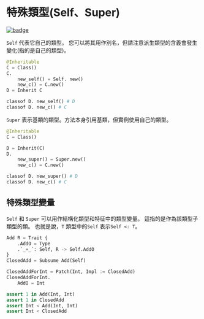 # 特殊類型(Self、Super)

[![badge](https://img.shields.io/endpoint.svg?url=https%3A%2F%2Fgezf7g7pd5.execute-api.ap-northeast-1.amazonaws.com%2Fdefault%2Fsource_up_to_date%3Fowner%3Derg-lang%26repos%3Derg%26ref%3Dmain%26path%3Ddoc/EN/syntax/type/advanced/special.md%26commit_hash%3D06f8edc9e2c0cee34f6396fd7c64ec834ffb5352)](https://gezf7g7pd5.execute-api.ap-northeast-1.amazonaws.com/default/source_up_to_date?owner=erg-lang&repos=erg&ref=main&path=doc/EN/syntax/type/advanced/special.md&commit_hash=06f8edc9e2c0cee34f6396fd7c64ec834ffb5352)

`Self` 代表它自己的類型。 您可以將其用作別名，但請注意派生類型的含義會發生變化(指的是自己的類型)。

```python
@Inheritable
C = Class()
C.
    new_self() = Self. new()
    new_c() = C.new()
D = Inherit C

classof D. new_self() # D
classof D. new_c() # C
```

`Super` 表示基類的類型。方法本身引用基類，但實例使用自己的類型。

```python
@Inheritable
C = Class()

D = Inherit(C)
D.
    new_super() = Super.new()
    new_c() = C.new()

classof D. new_super() # D
classof D. new_c() # C
```

## 特殊類型變量

`Self` 和 `Super` 可以用作結構化類型和特征中的類型變量。 這指的是作為該類型子類型的類。 也就是說，`T` 類型中的`Self` 表示`Self <: T`。

```python
Add R = Trait {
    .AddO = Type
    .`_+_`: Self, R -> Self.AddO
}
ClosedAdd = Subsume Add(Self)

ClosedAddForInt = Patch(Int, Impl := ClosedAdd)
ClosedAddForInt.
    AddO = Int

assert 1 in Add(Int, Int)
assert 1 in ClosedAdd
assert Int < Add(Int, Int)
assert Int < ClosedAdd
```